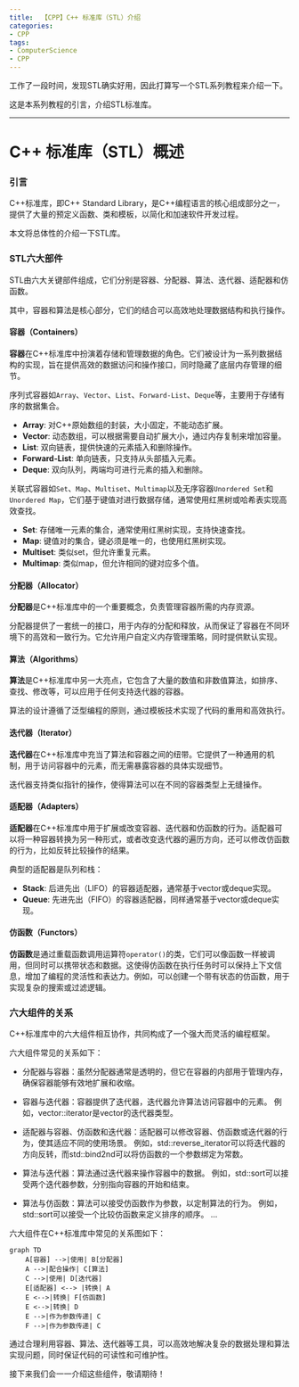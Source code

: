 ```yaml
---
title:  【CPP】C++ 标准库（STL）介绍
categories:
- CPP
tags:
- ComputerScience 
- CPP 
---
```


工作了一段时间，发现STL确实好用，因此打算写一个STL系列教程来介绍一下。

这是本系列教程的引言，介绍STL标准库。


---
# C++ 标准库（STL）概述

### 引言
C++标准库，即C++ Standard Library，是C++编程语言的核心组成部分之一，提供了大量的预定义函数、类和模板，以简化和加速软件开发过程。

本文将总体性的介绍一下STL库。


### STL六大部件
STL由六大关键部件组成，它们分别是容器、分配器、算法、迭代器、适配器和仿函数。

其中，容器和算法是核心部分，它们的结合可以高效地处理数据结构和执行操作。

#### 容器（Containers）

**容器**在C++标准库中扮演着存储和管理数据的角色。它们被设计为一系列数据结构的实现，旨在提供高效的数据访问和操作接口，同时隐藏了底层内存管理的细节。

序列式容器如`Array`、`Vector`、`List`、`Forward-List`、`Deque`等，主要用于存储有序的数据集合。
- **Array**: 对C++原始数组的封装，大小固定，不能动态扩展。
- **Vector**: 动态数组，可以根据需要自动扩展大小，通过内存复制来增加容量。
- **List**: 双向链表，提供快速的元素插入和删除操作。
- **Forward-List**: 单向链表，只支持从头部插入元素。
- **Deque**: 双向队列，两端均可进行元素的插入和删除。

关联式容器如`Set`、`Map`、`Multiset`、`Multimap`以及无序容器`Unordered Set`和`Unordered Map`，它们基于键值对进行数据存储，通常使用红黑树或哈希表实现高效查找。
- **Set**: 存储唯一元素的集合，通常使用红黑树实现，支持快速查找。
- **Map**: 键值对的集合，键必须是唯一的，也使用红黑树实现。
- **Multiset**: 类似set，但允许重复元素。
- **Multimap**: 类似map，但允许相同的键对应多个值。

#### 分配器（Allocator）

**分配器**是C++标准库中的一个重要概念，负责管理容器所需的内存资源。

分配器提供了一套统一的接口，用于内存的分配和释放，从而保证了容器在不同环境下的高效和一致行为。它允许用户自定义内存管理策略，同时提供默认实现。

#### 算法（Algorithms）

**算法**是C++标准库中另一大亮点，它包含了大量的数值和非数值算法，如排序、查找、修改等，可以应用于任何支持迭代器的容器。

算法的设计遵循了泛型编程的原则，通过模板技术实现了代码的重用和高效执行。

#### 迭代器（Iterator）

**迭代器**在C++标准库中充当了算法和容器之间的纽带。它提供了一种通用的机制，用于访问容器中的元素，而无需暴露容器的具体实现细节。

迭代器支持类似指针的操作，使得算法可以在不同的容器类型上无缝操作。

#### 适配器（Adapters）

**适配器**在C++标准库中用于扩展或改变容器、迭代器和仿函数的行为。适配器可以将一种容器转换为另一种形式，或者改变迭代器的遍历方向，还可以修改仿函数的行为，比如反转比较操作的结果。

典型的适配器是队列和栈：
- **Stack**: 后进先出（LIFO）的容器适配器，通常基于vector或deque实现。
- **Queue**: 先进先出（FIFO）的容器适配器，同样通常基于vector或deque实现。


#### 仿函数（Functors）

**仿函数**是通过重载函数调用运算符`operator()`的类，它们可以像函数一样被调用，但同时可以携带状态和数据。这使得仿函数在执行任务时可以保持上下文信息，增加了编程的灵活性和表达力。例如，可以创建一个带有状态的仿函数，用于实现复杂的搜索或过滤逻辑。



### 六大组件的关系

C++标准库中的六大组件相互协作，共同构成了一个强大而灵活的编程框架。

六大组件常见的关系如下：

- 分配器与容器：虽然分配器通常是透明的，但它在容器的内部用于管理内存，确保容器能够有效地扩展和收缩。

- 容器与迭代器：容器提供了迭代器，迭代器允许算法访问容器中的元素。
  例如，vector<int>::iterator是vector<int>的迭代器类型。

- 适配器与容器、仿函数和迭代器：适配器可以修改容器、仿函数或迭代器的行为，使其适应不同的使用场景。
  例如，std::reverse_iterator可以将迭代器的方向反转，而std::bind2nd可以将仿函数的一个参数绑定为常数。

- 算法与迭代器：算法通过迭代器来操作容器中的数据。
  例如，std::sort可以接受两个迭代器参数，分别指向容器的开始和结束。

- 算法与仿函数：算法可以接受仿函数作为参数，以定制算法的行为。
  例如，std::sort可以接受一个比较仿函数来定义排序的顺序。
...

六大组件在C++标准库中常见的关系图如下：

```mermaid
graph TD
    A[容器] -->|使用| B[分配器]
    A -->|配合操作| C[算法]
    C -->|使用| D[迭代器]
    E[适配器] <--> |转换| A
    E <-->|转换| F[仿函数]
    E <-->|转换| D
    E -->|作为参数传递| C
    F -->|作为参数传递| C
```


通过合理利用容器、算法、迭代器等工具，可以高效地解决复杂的数据处理和算法实现问题，同时保证代码的可读性和可维护性。

接下来我们会一一介绍这些组件，敬请期待！



